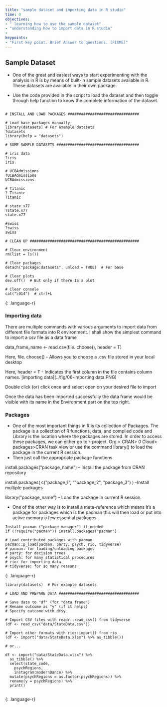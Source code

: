```yaml
---
title: "sample dataset and importing data in R studio"
time: 0
objectives:
- " learning how to use the sample dataset"
- "understanding how to import data in R studio"
- 
keypoints:
- "First key point. Brief Answer to questions. (FIXME)"
---
```


## Sample Dataset 

-	One of the great and easiest ways to start experimenting with the analysis in R is by means of built-in sample datasets available in R. These datasets are available in their own package. 

-	Use the code provided in the script to load the dataset and then toggle through help function to know the complete information of the dataset.

~~~

# INSTALL AND LOAD PACKAGES ################################

# Load base packages manually
library(datasets) # For example datasets
?datasets
library(help = "datasets")

# SOME SAMPLE DATASETS #####################################

# iris data
?iris
iris

# UCBAdmissions
?UCBAdmissions
UCBAdmissions

# Titanic
? Titanic
Titanic

# state.x77
?state.x77
state.x77

#swiss
?swiss
swiss

# CLEAN UP #################################################

# Clear environment
rm(list = ls()) 

# Clear packages
detach("package:datasets", unload = TRUE)  # For base

# Clear plots
dev.off()  # But only if there IS a plot

# Clear console
cat("\014")  # ctrl+L

~~~
{: .language-r}


### Importing data 
There are multiple commands with various arguments to import data from different file formats into R environment. I shall show the simplest command to import a csv file as a data frame 

data_frame_name <- read.csv(file. choose(), header = T)

Here, file. choose() - Allows you to choose a .csv file stored in your local desktop

Here, header = T - Indicates the first column in the file contains column names.
[importing data](../fig/06-importing data.PNG)


Double click (or) click once and select open on your desired file to import 

Once the data has been imported successfully the data frame would be visible with its name in the Environment part on the top right.

### Packages 

-	One of the most important things in R is its collection of Packages. The package is a collection of R functions, data, and compiled code and Library is the location where the packages are stored. In order to access these packages, we can either go to r-project. Org > CRAN> 0 Cloud> packages>CRAN task view or use the command library() to load the package in the current R session.
-	Then just call the appropriate package functions 

install.packages("package_name") – Install the package from CRAN repository 

install.packages( c("package_1", “"package_2", "package_3") ) -Install multiple packages

library("package_name") – Load the package in current R session.

-	One of the other way is to install a meta-reference which means it’s a package for packages which is the pacman 
this will then load or put into active memory a few essential packages

~~~
Install pacman ("package manager") if needed
if (!require("pacman")) install.packages("pacman")

# Load contributed packages with pacman
pacman::p_load(pacman, party, psych, rio, tidyverse)
# pacman: for loading/unloading packages
# party: for decision trees
# psych: for many statistical procedures
# rio: for importing data
# tidyverse: for so many reasons

~~~
{: .language-r}

~~~
library(datasets)  # For example datasets

# LOAD AND PREPARE DATA ####################################

# Save data to "df" (for "data frame")
# Rename outcome as "y" (if it helps)
# Specify outcome with df$y

# Import CSV files with readr::read_csv() from tidyverse
(df <- read_csv("data/StateData.csv"))

# Import other formats with rio::import() from rio
(df <- import("data/StateData.xlsx") %>% as_tibble())

# or...

df <- import("data/StateData.xlsx") %>%
  as_tibble() %>%
  select(state_code, 
    psychRegions,
    instagram:modernDance) %>% 
  mutate(psychRegions = as.factor(psychRegions)) %>%
  rename(y = psychRegions) %>%
  print()
  
  ~~~
{: .language-r}










